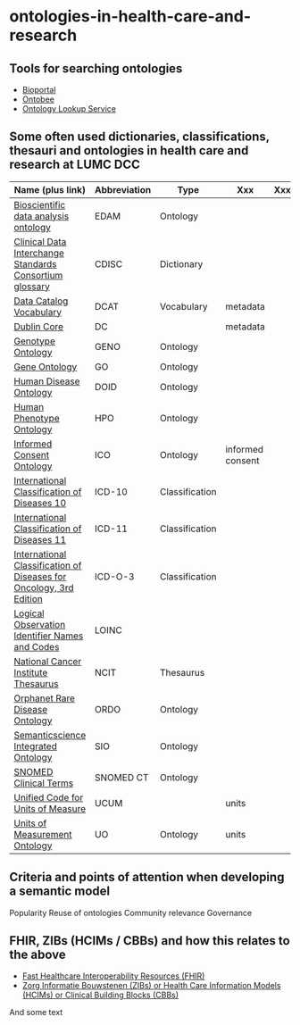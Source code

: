 # ontologies-in-health-care-and-research

## Tools for searching ontologies
- [Bioportal](https://bioportal.bioontology.org/)
- [Ontobee](https://www.ontobee.org/)
- [Ontology Lookup Service](https://www.ebi.ac.uk/ols/index)

## Some often used dictionaries, classifications, thesauri and ontologies in health care and research at LUMC DCC
| Name (plus link) | Abbreviation | Type | Xxx | Xxx | Xxx |
|---|---|---|---|---|---|
| [Bioscientific data analysis ontology](https://bioportal.bioontology.org/ontologies/EDAM) | EDAM | Ontology  |  |  |  |
| [Clinical Data Interchange Standards Consortium glossary](https://www.cdisc.org/standards/glossary) | CDISC | Dictionary |  |  |  |
| [Data Catalog Vocabulary](https://bioportal.bioontology.org/ontologies/DCAT) | DCAT | Vocabulary  | metadata  |  |  |
| [Dublin Core](https://bioportal.bioontology.org/ontologies/DC) | DC | | metadata |  |  |
| [Genotype Ontology](https://bioportal.bioontology.org/ontologies/GENO) | GENO | Ontology  |  |  |  |
| [Gene Ontology](https://bioportal.bioontology.org/ontologies/GO) | GO | Ontology  |  |  |  |
| [Human Disease Ontology](https://bioportal.bioontology.org/ontologies/DOID)| DOID| Ontology  |  |  |  |
| [Human Phenotype Ontology](https://bioportal.bioontology.org/ontologies/HP)| HPO | Ontology  |  |  |  |
| [Informed Consent Ontology](https://bioportal.bioontology.org/ontologies/ICO) | ICO| Ontology  | informed consent  |  | 
| [International Classification of Diseases 10](https://bioportal.bioontology.org/ontologies/ICD10) | ICD-10 | Classification  |  |  |  |
| [International Classification of Diseases 11](https://icd.who.int/en)| ICD-11 | Classification  |  |  |  |
| [International Classification of Diseases for Oncology, 3rd Edition](https://web.archive.org/web/20041017011330/http://www.who.int/classifications/icd/adaptations/oncology/en/)| ICD-O-3 | Classification  |  |  |  |
| [Logical Observation Identifier Names and Codes](https://bioportal.bioontology.org/ontologies/LOINC) | LOINC | |  |  |  |
| [National Cancer Institute Thesaurus](https://bioportal.bioontology.org/ontologies/NCIT)| NCIT | Thesaurus  |  |  |  |
| [Orphanet Rare Disease Ontology](https://bioportal.bioontology.org/ontologies/ORDO)| ORDO| Ontology  |  |  |  |
| [Semanticscience Integrated Ontology](https://bioportal.bioontology.org/ontologies/SIO) | SIO | Ontology  |  |  |  |
| [SNOMED Clinical Terms](https://bioportal.bioontology.org/ontologies/SNOMEDCT) | SNOMED CT | Ontology  |  |  |  |
| [Unified Code for Units of Measure](https://ucum.nlm.nih.gov) | UCUM | | units |  |  |
| [Units of Measurement Ontology](https://bioportal.bioontology.org/ontologies/UO) | UO | Ontology  | units |  |  |

## Criteria and points of attention when developing a semantic model
Popularity
Reuse of ontologies 
Community relevance
Governance

## FHIR, ZIBs (HCIMs / CBBs) and how this relates to the above
- [Fast Healthcare Interoperability Resources (FHIR)](https://www.hl7.org/fhir/)
- [Zorg Informatie Bouwstenen (ZIBs) or Health Care Information Models (HCIMs) or Clinical Building Blocks (CBBs)](https://zibs.nl/wiki/HCIM_Mainpage)

And some text
